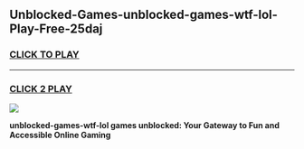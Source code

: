 
## Unblocked-Games-unblocked-games-wtf-lol-Play-Free-25daj
<h3>
<a href="https://premium76.site?title=unblocked-games-wtf-lol&ref=10A">CLICK TO PLAY</a></h3>
<hr>

<h3>
<a href="https://premium76.site?title=unblocked-games-wtf-lol&ref=10A">CLICK 2 PLAY</a>
  
</h3>

<a href="https://premium76.site?title=unblocked-games-wtf-lol&ref=10A"><img src="https://clearcache.store/games.png"></a>


**unblocked-games-wtf-lol games unblocked: Your Gateway to Fun and Accessible Online Gaming**
